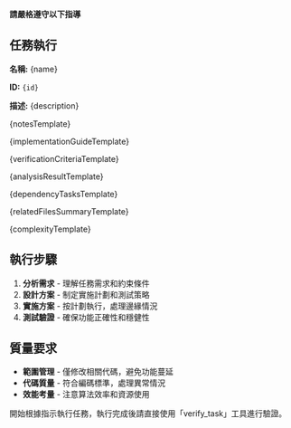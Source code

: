 **請嚴格遵守以下指導**

## 任務執行

**名稱:** {name}

**ID:** `{id}`

**描述:** {description}

{notesTemplate}

{implementationGuideTemplate}

{verificationCriteriaTemplate}

{analysisResultTemplate}

{dependencyTasksTemplate}

{relatedFilesSummaryTemplate}

{complexityTemplate}

## 執行步驟

1. **分析需求** - 理解任務需求和約束條件
2. **設計方案** - 制定實施計劃和測試策略
3. **實施方案** - 按計劃執行，處理邊緣情況
4. **測試驗證** - 確保功能正確性和穩健性

## 質量要求

- **範圍管理** - 僅修改相關代碼，避免功能蔓延
- **代碼質量** - 符合編碼標準，處理異常情況
- **效能考量** - 注意算法效率和資源使用

開始根據指示執行任務，執行完成後請直接使用「verify_task」工具進行驗證。

